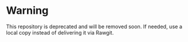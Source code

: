 # Warning

This repository is deprecated and will be removed soon. If needed, use a local copy instead of delivering it via Rawgit.
